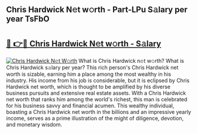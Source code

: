 ## Chris Hardwick N𝚎t w𝚘rth - Part-LPu S𝚊lary per year TsFbO

# <h2><a href="http://gc4579.nevu.top/?p=Chris+Hardwick">🔗 👉🔴 Chris Hardwick N𝚎t w𝚘rth - S𝚊lary</a></h2>

[![Chris Hardwick N𝚎t W𝚘rth](https://i.imgur.com/Oavwk0R.jpeg)](http://gc4579.nevu.top/?p=Chris+Hardwick)
What is Chris Hardwick n𝚎t w𝚘rth? What is Chris Hardwick s𝚊lary per year?
This rich person's Chris Hardwick net worth is sizable, earning him a place among the most wealthy in his industry. His income from his job is considerable, but it is eclipsed by Chris Hardwick net worth, which is thought to be amplified by his diverse business pursuits and extensive real estate assets. With a Chris Hardwick net worth that ranks him among the world's richest, this man is celebrated for his business savvy and financial acumen. This wealthy individual, boasting a Chris Hardwick net worth in the billions and an impressive yearly income, serves as a prime illustration of the might of diligence, devotion, and monetary wisdom.
